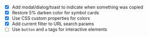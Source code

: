- [x] Add modal/dialog/toast to indicate when something was copied
- [x] Restore 5% darken color for symbol cards
- [x] Use CSS custom properties for colors
- [x] Add current filter to URL search params
- [ ] Use `button` and `a` tags for interactive elements
